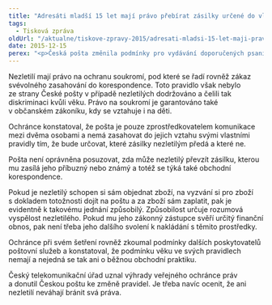 ```yaml
---
title: "Adresáti mladší 15 let mají právo přebírat zásilky určené do vlastních rukou"
tags:
  - Tisková zpráva
oldUrl: "/aktualne/tiskove-zpravy-2015/adresati-mladsi-15-let-maji-pravo-prebirat-zasilky-urcene-do-vlastnich-rukou"
date: 2015-12-15
perex: "<p>Česká pošta změnila podmínky pro vydávání doporučených psaní a balíků. Nyní je nově mohou přebírat i nezletilí, kteří nedosáhli 15 let. Změnu pravidel inicioval svým podnětem k ombudsmanovi čtrnáctiletý stěžovatel. Český telekomunikační úřad následně uznal výhrady a argumentaci ombudsmana, a přiměl Českou poštu ke změně pravidel.</p>"
---
```


<!-- imported from the old website -->

<p>Nezletilí mají právo na ochranu soukromí, pod které se řadí rovněž zákaz svévolného zasahování do korespondence. Toto pravidlo však nebylo ze strany České pošty v případě nezletilých dodržováno a čelili tak diskriminaci kvůli věku. Právo na soukromí je garantováno také v občanském zákoníku, kdy se vztahuje i na děti.</p> <p>Ochránce konstatoval, že pošta je pouze zprostředkovatelem komunikace mezi dvěma osobami a nemá zasahovat do jejich vztahu svými vlastními pravidly tím, že bude určovat, které zásilky nezletilým předá a které ne.</p> <p>Pošta není oprávněna posuzovat, zda může nezletilý převzít zásilku, kterou mu zasílá jeho příbuzný nebo známý a totéž se týká také obchodní korespondence.  </p> <p>Pokud je nezletilý schopen si sám objednat zboží, na vyzvání si pro zboží s dokladem totožnosti dojít na poštu a za zboží sám zaplatit, pak je evidentně k takovému jednání způsobilý. Způsobilost určuje rozumová vyspělost nezletilého. Pokud mu jeho zákonný zástupce svěří určitý finanční obnos, pak není třeba jeho dalšího svolení k nakládání s těmito prostředky.</p> <p>Ochránce při svém šetření rovněž zkoumal podmínky dalších poskytovatelů poštovní služeb a konstatoval, že podmínku věku ve svých pravidlech nemají a nejedná se tak ani o běžnou obchodní praktiku.</p> <p>Český telekomunikační úřad uznal výhrady veřejného ochránce práv a donutil Českou poštu ke změně pravidel. Je třeba navíc ocenit, že ani nezletilí neváhají bránit svá práva. </p>
